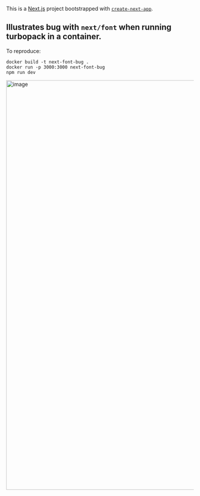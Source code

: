 This is a [Next.js](https://nextjs.org/) project bootstrapped with [`create-next-app`](https://github.com/vercel/next.js/tree/canary/packages/create-next-app).

## Illustrates bug with `next/font` when running turbopack in a container.

To reproduce:

```
docker build -t next-font-bug .
docker run -p 3000:3000 next-font-bug
npm run dev
```

<img width="1099" alt="image" src="https://github.com/jmotes/next-font-bug/assets/1943254/a906ad30-63c2-4766-a870-52899b07de0a">


